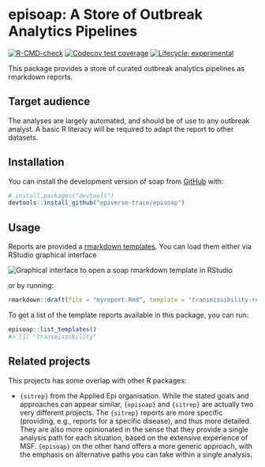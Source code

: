 
<!-- README.md is generated from README.Rmd. Please edit that file -->

# episoap: A Store of Outbreak Analytics Pipelines

<!-- badges: start -->

[![R-CMD-check](https://github.com/epiverse-trace/episoap/actions/workflows/R-CMD-check.yaml/badge.svg)](https://github.com/epiverse-trace/data_pipelines/actions/workflows/R-CMD-check.yaml)
[![Codecov test
coverage](https://codecov.io/gh/epiverse-trace/data_pipelines/branch/main/graph/badge.svg)](https://app.codecov.io/gh/epiverse-trace/data_pipelines?branch=main)
[![Lifecycle:
experimental](https://img.shields.io/badge/lifecycle-experimental-orange.svg)](https://lifecycle.r-lib.org/articles/stages.html#experimental)
<!-- badges: end -->

This package provides a store of curated outbreak analytics pipelines as
rmarkdown reports.

## Target audience

The analyses are largely automated, and should be of use to any outbreak
analyst. A basic R literacy will be required to adapt the report to
other datasets.

## Installation

You can install the development version of soap from
[GitHub](https://github.com/) with:

``` r
# install.packages("devtools")
devtools::install_github("epiverse-trace/episoap")
```

## Usage

Reports are provided a [rmarkdown
templates](https://rstudio.github.io/rstudio-extensions/rmarkdown_templates.html).
You can load them either via RStudio graphical interface

![Graphical interface to open a soap rmarkdown template in
RStudio](man/figures/template_rstudio.png)

or by running:

``` r
rmarkdown::draft(file = "myreport.Rmd", template = "transmissibility-report", package = "episoap")
```

To get a list of the template reports available in this package, you can
run:

``` r
episoap::list_templates()
#> [1] "transmissibility"
```

## Related projects

This projects has some overlap with other R packages:

- `{sitrep}` from the Applied Epi organisation. While the stated goals
  and approaches can appear similar, `{episoap}` and `{sitrep}` are
  actually two very different projects. The `{sitrep}` reports are more
  specific (providing, e.g., reports for a specific disease), and thus
  more detailed. They are also more opinionated in the sense that they
  provide a single analysis path for each situation, based on the
  extensive experience of MSF. `{episoap}` on the other hand offers a
  more generic approach, with the emphasis on alternative paths you can
  take within a single analysis.

